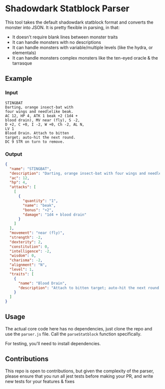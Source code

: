 # Shadowdark Statblock Parser

This tool takes the default shadowdark statblock format and converts the monster into JSON. It is pretty flexible in parsing, in that:

- It doesn't require blank lines between monster traits
- It can handle monsters with no descriptions
- It can handle monsters with variable/multiple levels (like the hydra, or elementals)
- It can handle monsters complex monsters like the ten-eyed oracle & the tarrasque

## Example

### Input
```
STINGBAT
Darting, orange insect-bat with
four wings and needlelike beak.
AC 12, HP 4, ATK 1 beak +2 (1d4 +
blood drain), MV near (fly), S -2,
D +2, C +0, I -2, W +0, Ch -2, AL N,
LV 1
Blood Drain. Attach to bitten
target; auto-hit the next round.
DC 9 STR on turn to remove.
```

### Output

```json
{
  "name": "STINGBAT",
  "description": "Darting, orange insect-bat with four wings and needlelike beak.",
  "ac": 12,
  "hp": 4,
  "attacks": [
    [
      {
        "quantity": "1",
        "name": "beak",
        "bonus": "+2",
        "damage": "1d4 + blood drain"
      }
    ]
  ],
  "movement": "near (fly)",
  "strength": -2,
  "dexterity": 2,
  "constitution": 0,
  "intelligence": -2,
  "wisdom": 0,
  "charisma": -2,
  "alignment": "N",
  "level": 1,
  "traits": [
    {
      "name": "Blood Drain",
      "description": "Attach to bitten target; auto-hit the next round. DC 9 STR on turn to remove."
    }
  ]
}
```

## Usage

The actual core code here has no dependencies, just clone the repo and use the `parser.js` file. Call the `parseStatblock` function specifically.

For testing, you'll need to install dependencies. 

## Contributions

This repo is open to contributions, but given the complexity of the parser, please
ensure that you run all jest tests before making your PR, and write new tests for your features & fixes

